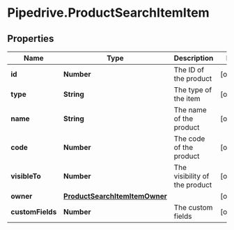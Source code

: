 # Pipedrive.ProductSearchItemItem

## Properties

Name | Type | Description | Notes
------------ | ------------- | ------------- | -------------
**id** | **Number** | The ID of the product | [optional] 
**type** | **String** | The type of the item | [optional] 
**name** | **String** | The name of the product | [optional] 
**code** | **Number** | The code of the product | [optional] 
**visibleTo** | **Number** | The visibility of the product | [optional] 
**owner** | [**ProductSearchItemItemOwner**](ProductSearchItemItemOwner.md) |  | [optional] 
**customFields** | **Number** | The custom fields | [optional] 


